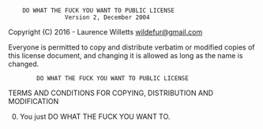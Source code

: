        DO WHAT THE FUCK YOU WANT TO PUBLIC LICENSE 
                    Version 2, December 2004 

 Copyright (C) 2016 - Laurence Willetts <wildefur@gmail.com>

 Everyone is permitted to copy and distribute verbatim or modified 
 copies of this license document, and changing it is allowed as long 
 as the name is changed. 

            DO WHAT THE FUCK YOU WANT TO PUBLIC LICENSE 
   TERMS AND CONDITIONS FOR COPYING, DISTRIBUTION AND MODIFICATION 

  0. You just DO WHAT THE FUCK YOU WANT TO.
